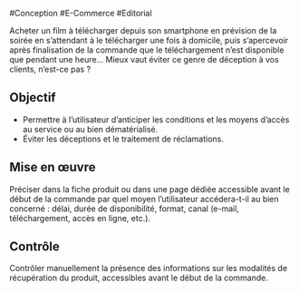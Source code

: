 
#Conception #E-Commerce #Editorial

Acheter un film à télécharger depuis son smartphone en prévision de la soirée en s’attendant à le télécharger une fois à domicile, puis s’apercevoir après finalisation de la commande que le téléchargement n’est disponible que pendant une heure… Mieux vaut éviter ce genre de déception à vos clients, n’est-ce pas ?

Objectif
--------

*   Permettre à l’utilisateur d’anticiper les conditions et les moyens d’accès au service ou au bien dématérialisé.
*   Éviter les déceptions et le traitement de réclamations.

Mise en œuvre
-------------

Préciser dans la fiche produit ou dans une page dédiée accessible avant le début de la commande par quel moyen l’utilisateur accédera-t-il au bien concerné : délai, durée de disponibilité, format, canal (e-mail, téléchargement, accès en ligne, etc.).

Contrôle
--------

Contrôler manuellement la présence des informations sur les modalités de récupération du produit, accessibles avant le début de la commande.
